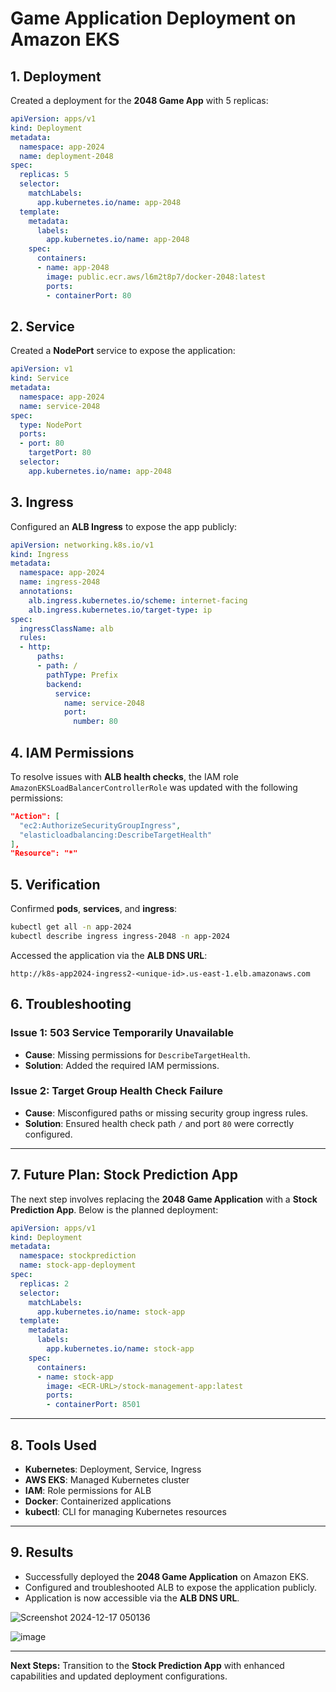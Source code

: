 # Game Application Deployment on Amazon EKS

## 1. **Deployment**
Created a deployment for the **2048 Game App** with 5 replicas:

```yaml
apiVersion: apps/v1
kind: Deployment
metadata:
  namespace: app-2024
  name: deployment-2048
spec:
  replicas: 5
  selector:
    matchLabels:
      app.kubernetes.io/name: app-2048
  template:
    metadata:
      labels:
        app.kubernetes.io/name: app-2048
    spec:
      containers:
      - name: app-2048
        image: public.ecr.aws/l6m2t8p7/docker-2048:latest
        ports:
        - containerPort: 80
```

## 2. **Service**
Created a **NodePort** service to expose the application:

```yaml
apiVersion: v1
kind: Service
metadata:
  namespace: app-2024
  name: service-2048
spec:
  type: NodePort
  ports:
  - port: 80
    targetPort: 80
  selector:
    app.kubernetes.io/name: app-2048
```

## 3. **Ingress**
Configured an **ALB Ingress** to expose the app publicly:

```yaml
apiVersion: networking.k8s.io/v1
kind: Ingress
metadata:
  namespace: app-2024
  name: ingress-2048
  annotations:
    alb.ingress.kubernetes.io/scheme: internet-facing
    alb.ingress.kubernetes.io/target-type: ip
spec:
  ingressClassName: alb
  rules:
  - http:
      paths:
      - path: /
        pathType: Prefix
        backend:
          service:
            name: service-2048
            port:
              number: 80
```

## 4. **IAM Permissions**
To resolve issues with **ALB health checks**, the IAM role `AmazonEKSLoadBalancerControllerRole` was updated with the following permissions:

```json
"Action": [
  "ec2:AuthorizeSecurityGroupIngress",
  "elasticloadbalancing:DescribeTargetHealth"
],
"Resource": "*"
```

## 5. **Verification**

Confirmed **pods**, **services**, and **ingress**:

```bash
kubectl get all -n app-2024
kubectl describe ingress ingress-2048 -n app-2024
```

Accessed the application via the **ALB DNS URL**:

```
http://k8s-app2024-ingress2-<unique-id>.us-east-1.elb.amazonaws.com
```

## 6. **Troubleshooting**

### **Issue 1: 503 Service Temporarily Unavailable**
- **Cause**: Missing permissions for `DescribeTargetHealth`.
- **Solution**: Added the required IAM permissions.

### **Issue 2: Target Group Health Check Failure**
- **Cause**: Misconfigured paths or missing security group ingress rules.
- **Solution**: Ensured health check path `/` and port `80` were correctly configured.

---

## 7. **Future Plan: Stock Prediction App**

The next step involves replacing the **2048 Game Application** with a **Stock Prediction App**. Below is the planned deployment:

```yaml
apiVersion: apps/v1
kind: Deployment
metadata:
  namespace: stockprediction
  name: stock-app-deployment
spec:
  replicas: 2
  selector:
    matchLabels:
      app.kubernetes.io/name: stock-app
  template:
    metadata:
      labels:
        app.kubernetes.io/name: stock-app
    spec:
      containers:
      - name: stock-app
        image: <ECR-URL>/stock-management-app:latest
        ports:
        - containerPort: 8501
```

---

## 8. **Tools Used**
- **Kubernetes**: Deployment, Service, Ingress
- **AWS EKS**: Managed Kubernetes cluster
- **IAM**: Role permissions for ALB
- **Docker**: Containerized applications
- **kubectl**: CLI for managing Kubernetes resources

---

## 9. **Results**
- Successfully deployed the **2048 Game Application** on Amazon EKS.
- Configured and troubleshooted ALB to expose the application publicly.
- Application is now accessible via the **ALB DNS URL**.

![Screenshot 2024-12-17 050136](https://github.com/user-attachments/assets/708aba12-140b-422b-bd69-468421135320)

![image](https://github.com/user-attachments/assets/1aa8b23b-0ee8-4087-8426-eeb6f7656801)

---

**Next Steps:** Transition to the **Stock Prediction App** with enhanced capabilities and updated deployment configurations.
